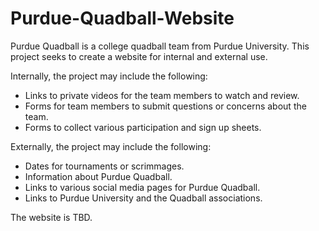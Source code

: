 # Purdue-Quadball-Website

Purdue Quadball is a college quadball team from Purdue University. This project seeks to create a website for internal and external use.


Internally, the project may include the following:
- Links to private videos for the team members to watch and review.
- Forms for team members to submit questions or concerns about the team.
- Forms to collect various participation and sign up sheets.


Externally, the project may include the following:
- Dates for tournaments or scrimmages.
- Information about Purdue Quadball.
- Links to various social media pages for Purdue Quadball.
- Links to Purdue University and the Quadball associations.


The website is TBD.
